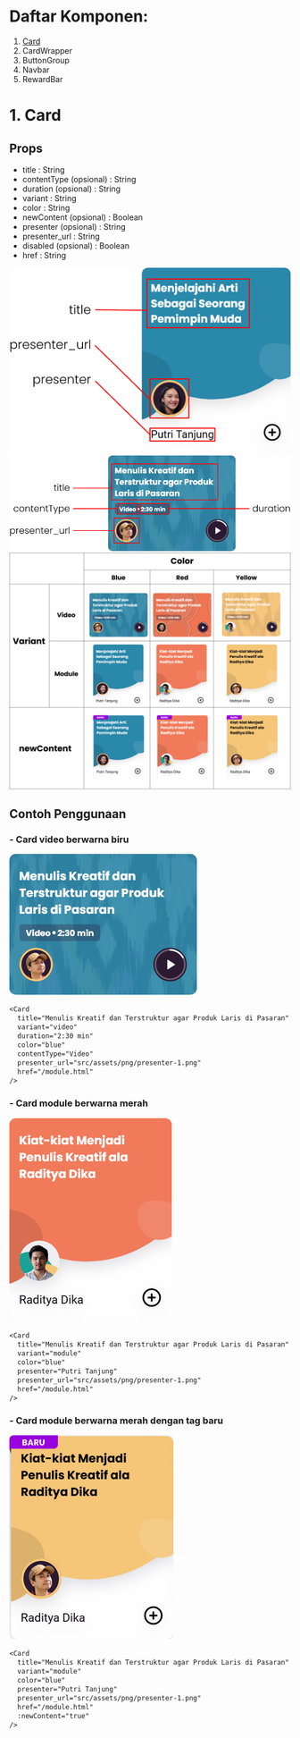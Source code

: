 # **Daftar Komponen**:
1. [Card](#1-Card)
2. CardWrapper
3. ButtonGroup
4. Navbar
5. RewardBar

# 1. Card

## Props
- title : String
- contentType (opsional) : String
- duration (opsional) : String
- variant : String
- color : String
- newContent (opsional) : Boolean
- presenter (opsional) : String
- presenter_url : String
- disabled (opsional) : Boolean
- href : String

![asd](https://raw.githubusercontent.com/renalditri/kuncie-ui/main/tutorial/explanation-3.png?token=GHSAT0AAAAAABRZJKXROFWGN2AZ5CAMPSV2YTGXN4A)
![asd](https://raw.githubusercontent.com/renalditri/kuncie-ui/main/tutorial/explanation-2.png?token=GHSAT0AAAAAABRZJKXQGONUBKUNOGRQQ7T2YTGXNNA)
![asd](https://raw.githubusercontent.com/renalditri/kuncie-ui/main/tutorial/explanation-1.jpg?token=GHSAT0AAAAAABRZJKXQURYEFVJ22SIT3B3KYTGXMKA)
## Contoh Penggunaan

### - Card video berwarna biru

![Contoh Card Video Biru](https://raw.githubusercontent.com/renalditri/kuncie-ui/main/tutorial/video-blue.png?token=GHSAT0AAAAAABRZJKXRMQM2LVM4FJU4MN76YTGXWFA)
```
<Card
  title="Menulis Kreatif dan Terstruktur agar Produk Laris di Pasaran"
  variant="video"
  duration="2:30 min"
  color="blue"
  contentType="Video"
  presenter_url="src/assets/png/presenter-1.png"
  href="/module.html"
/>

```
### - Card module berwarna merah
![Contoh Card Module Merah](https://raw.githubusercontent.com/renalditri/kuncie-ui/main/tutorial/module-red.jpg?token=GHSAT0AAAAAABRZJKXR3LPLLXSPJXWGM35AYTGXY2A)

```
<Card
  title="Menulis Kreatif dan Terstruktur agar Produk Laris di Pasaran"
  variant="module"
  color="blue"
  presenter="Putri Tanjung"
  presenter_url="src/assets/png/presenter-1.png"
  href="/module.html"
/>
```
### - Card module berwarna merah dengan tag baru
![Contoh Card Module Baru Kuning](https://raw.githubusercontent.com/renalditri/kuncie-ui/main/tutorial/new-yellow.jpg?token=GHSAT0AAAAAABRZJKXRGKRR3VPNV7RFBPMUYTGXY4A)
```
<Card
  title="Menulis Kreatif dan Terstruktur agar Produk Laris di Pasaran"
  variant="module"
  color="blue"
  presenter="Putri Tanjung"
  presenter_url="src/assets/png/presenter-1.png"
  href="/module.html"
  :newContent="true"
/>
```
